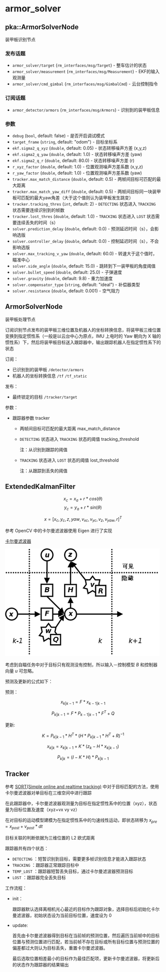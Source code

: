 # armor_solver

## pka::ArmorSolverNode

装甲板识别节点

### 发布话题 

* `armor_solver/target` (`rm_interfaces/msg/Target`) - 整车估计的状态
* `armor_solver/measurement` (`rm_interfaces/msg/Measurement`) - EKF的输入观测量
* `armor_solver/cmd_gimbal` (`rm_interfaces/msg/GimbalCmd`) - 云台控制指令

### 订阅话题

*  `armor_detector/armors` (`rm_interfaces/msg/Armors`) - 识别到的装甲板信息


### 参数 

* `debug` (`bool`, default: false) - 是否开启调试模式
* `target_frame` (`string`, default: "odom") - 目标坐标系
* `ekf.sigma2_q_xyz` (`double`, default: 0.05) - 状态转移噪声方差 (x,y,z)
* `ekf.sigma2_q_yaw` (`double`, default: 1.0) - 状态转移噪声方差 (yaw)
* `ekf.sigma2_q_r` (`double`, default: 80.0) - 状态转移噪声方差 (r)
* `r_xyz_factor` (`double`, default: 1.0) - 位置观测噪声方差系数 (x,y,z)
* `r_yaw_factor` (`double`, default: 1.0) - 位置观测噪声方差系数 (yaw)
* `tracker.max_match_distance` (`double`, default: 0.5) - 两帧间目标可匹配的最大距离
* `tracker.max_match_yaw_diff` (`double`, default: 0.5) - 两帧间目标同一块装甲板可匹配的最大yaw角差（大于这个值则认为装甲板发生跳变）
* `tracker.tracking_thres` (`int`, default: 2) - `DETECTING` 状态进入 `TRACKING` 状态需要连续识别到的帧数
* `tracker.lost_thres` (`double`, default: 1.0) - `TRACKING` 状态进入 `LOST` 状态需要连续丢失的时间（s）
* `solver.prediction_delay` (`double`, default: 0.0) - 预测延迟时间（s），会影响选版
* `solver.controller_delay` (`double`, default: 0.0) - 控制延迟时间（s），不会影响选版
* `solver.max_tracking_v_yaw` (`double`, default: 60.0) - 转速大于这个值时，瞄准中心
* `solver.side_angle` (`double`, default: 15.0) - 跳转到下一装甲板的角度阈值
* `solver.bullet_speed` (`double`, default: 25.0) - 子弹速度
* `solver.gravity` (`double`, default: 9.8) - 重力加速度
* `solver.compensator_type` (`string`, default: "ideal") - 补偿器类型
* `solver.resistance` (`double`, default: 0.001) - 空气阻力


## ArmorSolverNode
装甲板处理节点

订阅识别节点发布的装甲板三维位置及机器人的坐标转换信息，将装甲板三维位置变换到指定惯性系（一般是以云台中心为原点，IMU 上电时的 Yaw 朝向为 X 轴的惯性系）下，然后将装甲板目标送入跟踪器中，输出跟踪机器人在指定惯性系下的状态

订阅：
- 已识别到的装甲板 `/detector/armors`
- 机器人的坐标转换信息 `/tf` `/tf_static`

发布：
- 最终锁定的目标 `/tracker/target`

参数：
- 跟踪器参数 tracker
  - 两帧间目标可匹配的最大距离 max_match_distance
  
  - `DETECTING` 状态进入 `TRACKING` 状态的阈值 tracking_threshold
  
    注：从识别到跟踪的阈值
  
  - `TRACKING` 状态进入 `LOST` 状态的阈值 lost_threshold
  
    注：从跟踪到丢失的阈值

## ExtendedKalmanFilter

$$ x_c = x_a + r * cos (\theta) $$
$$ y_c = y_a + r * sin (\theta) $$

$$ x = [x_c, y_c,z, yaw, v_{xc}, v_{yc},v_z, v_{yaw}, r]^T $$

参考 OpenCV 中的卡尔曼滤波器使用 Eigen 进行了实现

[卡尔曼滤波器](https://zh.wikipedia.org/wiki/%E5%8D%A1%E5%B0%94%E6%9B%BC%E6%BB%A4%E6%B3%A2)

![](docs/Kalman_filter_model.png)

考虑到自瞄任务中对于目标只有观测没有控制，所以输入－控制模型 $B$ 和控制器向量 $u$ 可忽略。

预测及更新的公式如下：

预测：

$$ x_{k|k-1} = F * x_{k-1|k-1} $$

$$ P_{k|k-1} = F * P_{k-1|k-1}* F^T + Q $$

更新:

$$ K = P_{k|k-1} * H^T * (H * P_{k|k-1} * H^T + R)^{-1} $$

$$ x_{k|k} = x_{k|k-1} + K * (z_k - H * x_{k|k-1}) $$

$$ P_{k|k} = (I - K * H) * P_{k|k-1} $$

## Tracker

参考 [SORT(Simple online and realtime tracking)](https://ieeexplore.ieee.org/abstract/document/7533003/) 中对于目标匹配的方法，使用卡尔曼滤波器对单目标在三维空间中进行跟踪

在此跟踪器中，卡尔曼滤波器观测量为目标在指定惯性系中的位置（xyz），状态量为目标位置及速度（xyz+vx vy vz）

在对目标的运动模型建模为在指定惯性系中的匀速线性运动，即状态转移为 $x_{pre} = x_{post} + v_{post} * dt$

目标关联的判断依据为三维位置的 L2 欧式距离

跟踪器共有四个状态：
- `DETECTING` ：短暂识别到目标，需要更多帧识别信息才能进入跟踪状态
- `TRACKING` ：跟踪器正常跟踪目标中
- `TEMP_LOST` ：跟踪器短暂丢失目标，通过卡尔曼滤波器预测目标
- `LOST` ：跟踪器完全丢失目标

工作流程：

- init：

  跟踪器默认选择离相机光心最近的目标作为跟踪对象，选择目标后初始化卡尔曼滤波器，初始状态设为当前目标位置，速度设为 0

- update:

  首先由卡尔曼滤波器得到目标在当前帧的预测位置，然后遍历当前帧中的目标位置与预测位置进行匹配，若当前帧不存在目标或所有目标位置与预测位置的偏差都过大则认为目标丢失，重置卡尔曼滤波器。
  
  最后选取位置相差最小的目标作为最佳匹配项，更新卡尔曼滤波器，将更新后的状态作为跟踪器的结果输出

